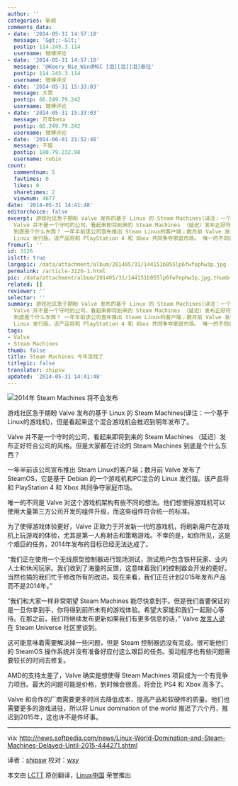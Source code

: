 ```yaml
---
author: ''
categories: 新闻
comments_data:
- date: '2014-05-31 14:57:10'
  message: '&gt;:-&lt;'
  postip: 114.245.3.114
  username: 微博评论
- date: '2014-05-31 14:57:10'
  message: '@Keery_Nie_WindMGC [泪][泪][泪]泰拉'
  postip: 114.245.3.114
  username: 微博评论
- date: '2014-05-31 15:33:03'
  message: 大赞
  postip: 66.249.79.242
  username: 微博评论
- date: '2014-05-31 15:33:03'
  message: 万年beta
  postip: 66.249.79.242
  username: 微博评论
- date: '2014-06-01 21:52:48'
  message: 不错
  postip: 180.79.232.98
  username: robin
count:
  commentnum: 5
  favtimes: 0
  likes: 0
  sharetimes: 2
  viewnum: 4677
date: '2014-05-31 14:41:48'
editorchoice: false
excerpt: 游戏社区急于期盼 Valve 发布的基于 Linux 的 Steam Machines(译注：一个基于Linux的游戏机)，但是看起来这个混合游戏机会推迟到明年发布了。
  Valve 并不是一个守时的公司，看起来即将到来的 Steam Machines （延迟）发布正好符合公司的风格。但是大家都在讨论的 Steam Machines
  到底是个什么东西？ 一年半前该公司宣布推出 Steam Linux的客户端；数月前 Valve 发布了SteamOS，它是基于 Debian 的一个游戏机和PC混合的
  Linux 发行版。该产品将和 PlayStation 4 和 Xbox 共同争夺家庭市场。 唯一的不同是 Valve 对这个游戏机架构有些不同的
fromurl: ''
id: 3126
islctt: true
largepic: /data/attachment/album/201405/31/144151b055lp6fwfephw3p.jpg
permalink: /article-3126-1.html
pic: /data/attachment/album/201405/31/144151b055lp6fwfephw3p.jpg.thumb.jpg
related: []
reviewer: ''
selector: ''
summary: 游戏社区急于期盼 Valve 发布的基于 Linux 的 Steam Machines(译注：一个基于Linux的游戏机)，但是看起来这个混合游戏机会推迟到明年发布了。
  Valve 并不是一个守时的公司，看起来即将到来的 Steam Machines （延迟）发布正好符合公司的风格。但是大家都在讨论的 Steam Machines
  到底是个什么东西？ 一年半前该公司宣布推出 Steam Linux的客户端；数月前 Valve 发布了SteamOS，它是基于 Debian 的一个游戏机和PC混合的
  Linux 发行版。该产品将和 PlayStation 4 和 Xbox 共同争夺家庭市场。 唯一的不同是 Valve 对这个游戏机架构有些不同的
tags:
- Valve
- Steam Machines
thumb: false
title: Steam Machines 今年没戏了
titlepic: false
translator: shipsw
updated: '2014-05-31 14:41:48'
---
```


![2014年 Steam Machines 将不会发布](/data/attachment/album/201405/31/144151b055lp6fwfephw3p.jpg)


游戏社区急于期盼 Valve 发布的基于 Linux 的 Steam Machines(译注：一个基于Linux的游戏机)，但是看起来这个混合游戏机会推迟到明年发布了。


Valve 并不是一个守时的公司，看起来即将到来的 Steam Machines （延迟）发布正好符合公司的风格。但是大家都在讨论的 Steam Machines 到底是个什么东西？


一年半前该公司宣布推出 Steam Linux的客户端；数月前 Valve 发布了SteamOS，它是基于 Debian 的一个游戏机和PC混合的 Linux 发行版。该产品将和 PlayStation 4 和 Xbox 共同争夺家庭市场。


唯一的不同是 Valve 对这个游戏机架构有些不同的想法。他们想使得游戏机可以使用大量第三方公司开发的组件升级，而这些组件符合统一的标准。


为了使得游戏体验更好，Valve 正致力于开发新一代的游戏机，将刷新用户在游戏机上玩游戏的体验，尤其是第一人称射击和策略游戏。不幸的是，如你所见，这是个艰巨的任务，2014年发布的目标已经无法达成了。


“我们正在使用一个无线原型控制器进行现场测试，测试用户包含铁杆玩家、业内人士和休闲玩家。我们收到了海量的反馈，这意味着我们的控制器会开发的更好。当然也搞的我们忙于修改所有的改进。现在来看，我们正在计划2015年发布产品而不是2014年。”


“我们和大家一样非常期望 Steam Machines 能尽快拿到手。但是我们首要保证的是一旦你拿到手，你将得到前所未有的游戏体验。希望大家能和我们一起耐心等待。在那之前，我们将继续发布更新如果我们有更多信息的话，” Valve [发言人说](http://steamcommunity.com/groups/steamuniverse#announcements/detail/1820891223906967821)在 Steam Universe 社区里谈到。


这可能意味着需要解决掉一些问题，但是 Steam 控制器远没有完成。很可能他们的 SteamOS 操作系统并没有准备好应付这么艰巨的任务。驱动程序也有些问题需要较长的时间去修复。


AMD的支持太差了，Valve 确实是想使得 Steam Machines 项目成为一个有竞争力项目。最大的问题可能是价格，到时候会很高，将会比 PS4 和 Xbox 高多了。


Valve 和合作的厂商需要更多时间去降低成本，提高产品和软硬件的质量。他们也需要更多的游戏进驻，所以将 Linux domination of the world 推迟了六个月，推迟到2015年，这也许不是件坏事。




---


via: <http://news.softpedia.com/news/Linux-World-Domination-and-Steam-Machines-Delayed-Until-2015-444271.shtml>


译者：[shipsw](https://github.com/shipsw) 校对：[wxy](https://github.com/wxy)


本文由 [LCTT](https://github.com/LCTT/TranslateProject) 原创翻译，[Linux中国](http://linux.cn/) 荣誉推出